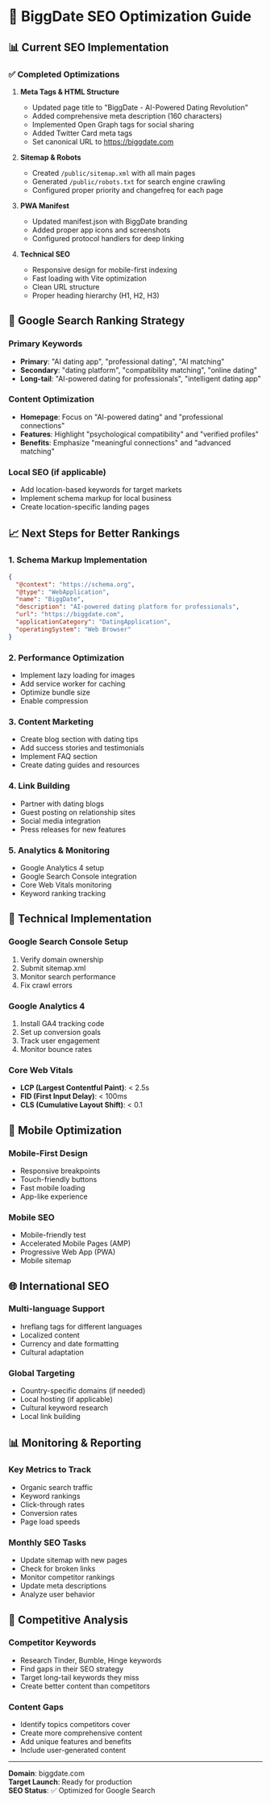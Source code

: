 # 🚀 BiggDate SEO Optimization Guide

## 📊 Current SEO Implementation

### ✅ Completed Optimizations

1. **Meta Tags & HTML Structure**
   - Updated page title to "BiggDate - AI-Powered Dating Revolution"
   - Added comprehensive meta description (160 characters)
   - Implemented Open Graph tags for social sharing
   - Added Twitter Card meta tags
   - Set canonical URL to https://biggdate.com

2. **Sitemap & Robots**
   - Created `/public/sitemap.xml` with all main pages
   - Generated `/public/robots.txt` for search engine crawling
   - Configured proper priority and changefreq for each page

3. **PWA Manifest**
   - Updated manifest.json with BiggDate branding
   - Added proper app icons and screenshots
   - Configured protocol handlers for deep linking

4. **Technical SEO**
   - Responsive design for mobile-first indexing
   - Fast loading with Vite optimization
   - Clean URL structure
   - Proper heading hierarchy (H1, H2, H3)

## 🎯 Google Search Ranking Strategy

### Primary Keywords
- **Primary**: "AI dating app", "professional dating", "AI matching"
- **Secondary**: "dating platform", "compatibility matching", "online dating"
- **Long-tail**: "AI-powered dating for professionals", "intelligent dating app"

### Content Optimization
- **Homepage**: Focus on "AI-powered dating" and "professional connections"
- **Features**: Highlight "psychological compatibility" and "verified profiles"
- **Benefits**: Emphasize "meaningful connections" and "advanced matching"

### Local SEO (if applicable)
- Add location-based keywords for target markets
- Implement schema markup for local business
- Create location-specific landing pages

## 📈 Next Steps for Better Rankings

### 1. Schema Markup Implementation
```json
{
  "@context": "https://schema.org",
  "@type": "WebApplication",
  "name": "BiggDate",
  "description": "AI-powered dating platform for professionals",
  "url": "https://biggdate.com",
  "applicationCategory": "DatingApplication",
  "operatingSystem": "Web Browser"
}
```

### 2. Performance Optimization
- Implement lazy loading for images
- Add service worker for caching
- Optimize bundle size
- Enable compression

### 3. Content Marketing
- Create blog section with dating tips
- Add success stories and testimonials
- Implement FAQ section
- Create dating guides and resources

### 4. Link Building
- Partner with dating blogs
- Guest posting on relationship sites
- Social media integration
- Press releases for new features

### 5. Analytics & Monitoring
- Google Analytics 4 setup
- Google Search Console integration
- Core Web Vitals monitoring
- Keyword ranking tracking

## 🔧 Technical Implementation

### Google Search Console Setup
1. Verify domain ownership
2. Submit sitemap.xml
3. Monitor search performance
4. Fix crawl errors

### Google Analytics 4
1. Install GA4 tracking code
2. Set up conversion goals
3. Track user engagement
4. Monitor bounce rates

### Core Web Vitals
- **LCP (Largest Contentful Paint)**: < 2.5s
- **FID (First Input Delay)**: < 100ms
- **CLS (Cumulative Layout Shift)**: < 0.1

## 📱 Mobile Optimization

### Mobile-First Design
- Responsive breakpoints
- Touch-friendly buttons
- Fast mobile loading
- App-like experience

### Mobile SEO
- Mobile-friendly test
- Accelerated Mobile Pages (AMP)
- Progressive Web App (PWA)
- Mobile sitemap

## 🌐 International SEO

### Multi-language Support
- hreflang tags for different languages
- Localized content
- Currency and date formatting
- Cultural adaptation

### Global Targeting
- Country-specific domains (if needed)
- Local hosting (if applicable)
- Cultural keyword research
- Local link building

## 📊 Monitoring & Reporting

### Key Metrics to Track
- Organic search traffic
- Keyword rankings
- Click-through rates
- Conversion rates
- Page load speeds

### Monthly SEO Tasks
- Update sitemap with new pages
- Check for broken links
- Monitor competitor rankings
- Update meta descriptions
- Analyze user behavior

## 🎯 Competitive Analysis

### Competitor Keywords
- Research Tinder, Bumble, Hinge keywords
- Find gaps in their SEO strategy
- Target long-tail keywords they miss
- Create better content than competitors

### Content Gaps
- Identify topics competitors cover
- Create more comprehensive content
- Add unique features and benefits
- Include user-generated content

---

**Domain**: biggdate.com  
**Target Launch**: Ready for production  
**SEO Status**: ✅ Optimized for Google Search
